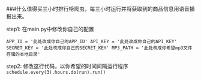 ###什么值得买三小时排行榜爬虫，每三小时运行并将获取到的商品信息用语音播报出来。

step1: 在main.py中修改你自己的配置 

`APP_ID = '此处改成你自己的APP_ID'
API_KEY = '此处改成你自己的API_KEY'
SECRET_KEY = '此处改成你自己的SECRET_KEY'
MP3_PATH = '此处改成你希望mp3文件存储的本地目录'`

step2: 修改这行代码，以你希望的时间间隔运行程序
`    schedule.every(3).hours.do(run).run()
`